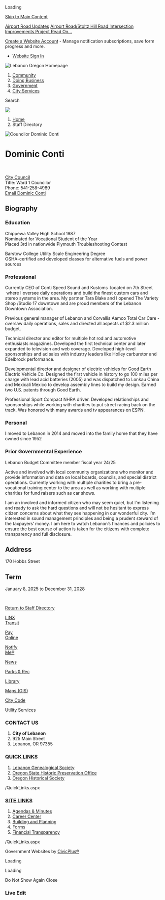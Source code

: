 Loading

[Skip to Main Content](https://www.lebanonoregon.gov/directory.aspx?eid=56%2F)

[Airport Road Updates](https://www.lebanonoregon.gov/AlertCenter.aspx) [Airport Road/Stoltz Hill Road Intersection Improvements Project Read On...](https://www.lebanonoregon.gov/625/Airport-RoadStoltz-Hill-Road-Intersectio)

[Create a Website Account](https://www.lebanonoregon.gov/MyAccount/ProfileCreate) - Manage notification subscriptions, save form progress and more.   

- [Website Sign In](https://www.lebanonoregon.gov/MyAccount)

![Lebanon Oregon Homepage](https://www.lebanonoregon.gov/ImageRepository/Document?documentID=712)

1. [Community](https://www.lebanonoregon.gov/31/Community)
2. [Doing Business](https://www.lebanonoregon.gov/35/Doing-Business)
3. [Government](https://www.lebanonoregon.gov/27/Government)
4. [City Services](https://www.lebanonoregon.gov/9/City-Services)

Search

![](https://www.lebanonoregon.gov/ImageRepository/Document?documentID=654)

1. [Home](https://www.lebanonoregon.gov)
2. Staff Directory

![Councilor Dominic Conti](https://www.lebanonoregon.gov/ImageRepository/Document?documentID=2005 "Councilor Dominic Conti")

# Dominic Conti

 

[City Council](https://www.lebanonoregon.gov/Directory.aspx?DID=36)  
Title: Ward 1 Councilor  
Phone: 541-258-4989  
[Email Dominic Conti](mailto:dominic.conti@lebanonoregon.gov)

## Biography

### Education

Chippewa Valley High School 1987    
Nominated for Vocational Student of the Year  
Placed 3rd in nationwide Plymouth Troubleshooting Contest

Barstow College Utility Scale Engineering Degree  
OSHA-certified and developed classes for alternative fuels and power sources

### Professional

Currently CEO of Conti Speed Sound and Kustoms  located on 7th Street  where I oversee daily operations and build the finest custom cars and stereo systems in the area. My partner Tara Blake and I opened The Variety Shop /Studio 17 downtown and are proud members of the Lebanon Downtown Association.

Previous general manager of Lebanon and Corvallis Aamco Total Car Care - oversaw daily operations, sales and directed all aspects of $2.3 million budget.

Technical director and editor for multiple hot rod and automotive enthusiasts magazines. Developed the first technical center and later expanded to television and web coverage. Developed high-level sponsorships and ad sales with industry leaders like Holley carburetor and Edelbrock performance. 

Developmental director and designer of electric vehicles for Good Earth Electric Vehicle Co. Designed the first vehicle in history to go 100 miles per charge with lead acid batteries (2005) and was dispatched to Lonkau China and Mexicali Mexico to develop assembly lines to build my design. Earned two U.S. patents through Good Earth. 

Professional Sport Compact NHRA driver. Developed relationships and sponsorships while working with charities to put street racing back on the track. Was honored with many awards and tv appearances on ESPN. 

### Personal

I moved to Lebanon in 2014 and moved into the family home that they have owned since 1952 

### Prior Governmental Experience

Lebanon Budget Committee member fiscal year 24/25

Active and involved with local community organizations who monitor and provide information and data on local boards, councils, and special district operations. Currently working with multiple charities to bring a pre- vocational training center to the area as well as working with multiple charities for fund raisers such as car shows.

I am an involved and informed citizen who may seem quiet, but I’m listening and ready to ask the hard questions and will not be hesitant to express citizen concerns about what they see happening in our wonderful city. I’m interested in sound management principles and being a prudent steward of the taxpayers’ money. I am here to watch Lebanon’s finances and policies to ensure the best course of action is taken for the citizens with complete transparency and full disclosure.

## Address

170 Hobbs Street

## Term

January 8, 2025 to December 31, 2028

 

[Return to Staff Directory](https://www.lebanonoregon.gov/Directory.aspx)

[LINX  
Transit](https://www.lebanonoregon.gov/415/Transportation)

[Pay  
Online](https://www.lebanonoregon.gov/430/Payment-Center)

[Notify  
Me®](https://www.lebanonoregon.gov/list.aspx)

[News](https://www.lebanonoregon.gov/civicalerts.aspx)

[Parks &amp; Rec](https://www.lebanonoregon.gov/371/Parks-Recreation)

[Library](https://www.lebanonoregon.gov/233/Library)

[Maps (GIS)](https://www.lebanonoregon.gov/243/Geographic-Information-System-GIS)

[City Code](https://library.municode.com/or/lebanon/codes/code_of_ordinances)

[Utility Services](https://www.lebanonoregon.gov/302/Utility-Services)

### CONTACT US

1. **City of Lebanon**
2. 925 Main Street
3. Lebanon, OR 97355

### [QUICK LINKS](https://www.lebanonoregon.gov/QuickLinks.aspx?CID=22)

1. [Lebanon Genealogical Society](https://www.usgennet.org/usa/or/town/lebanon)
2. [Oregon State Historic Preservation Office](https://www.oregon.gov/OPRD/HCD/SHPO/pages/index.aspx)
3. [Oregon Historical Society](https://www.ohs.org)

/QuickLinks.aspx

### [SITE LINKS](https://www.lebanonoregon.gov/QuickLinks.aspx?CID=17)

1. [Agendas &amp; Minutes](https://www.lebanonoregon.gov/496/Agendas-Minutes)
2. [Career Center](https://workforcenow.adp.com/mascsr/default/mdf/recruitment/recruitment.html?cid=caf6b2e0-d183-4999-9b27-498d14240864&ccId=19000101_000001&lang=en_US)
3. [Building and Planning](https://www.lebanonoregon.gov/339/Building-Inspection)
4. [Forms](https://www.lebanonoregon.gov/458/Forms-Applications)
5. [Financial Transparency](https://cleargov.com/oregon/linn/city/lebanon)

/QuickLinks.aspx

Government Websites by [CivicPlus®](https://connect.civicplus.com/referral)

Loading

Loading

Do Not Show Again Close

### Live Edit